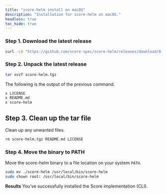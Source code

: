 ```yaml
---
title: "score-helm install on macOS"
description: "Installation for score-helm on macOS."
headless: true
toc_hide: true
---
```


### Step 1. Download the latest release

```bash
curl -L0 "https://github.com/score-spec/score-helm/releases/download/0.2.0/score-helm_0.2.0_darwin_arm64.tar.gz" -o score-helm.tgz
```

### Step 2. Unpack the latest release

```bash
tar xvzf score-helm.tgz
```

The following is the output of the previous command.

```bash
x LICENSE
x README.md
x score-helm
```

## Step 3. Clean up the tar file

Clean up any unwanted files.

```bash
rm score-helm.tgz README.md LICENSE
```

### Step 4. Move the binary to PATH

Move the score-helm binary to a file location on your system `PATH`.

```bash
sudo mv ./score-helm /usr/local/bin/score-helm
sudo chown root: /usr/local/bin/score-helm
```

**Results** You've successfully installed the Score implementation (CLI).
